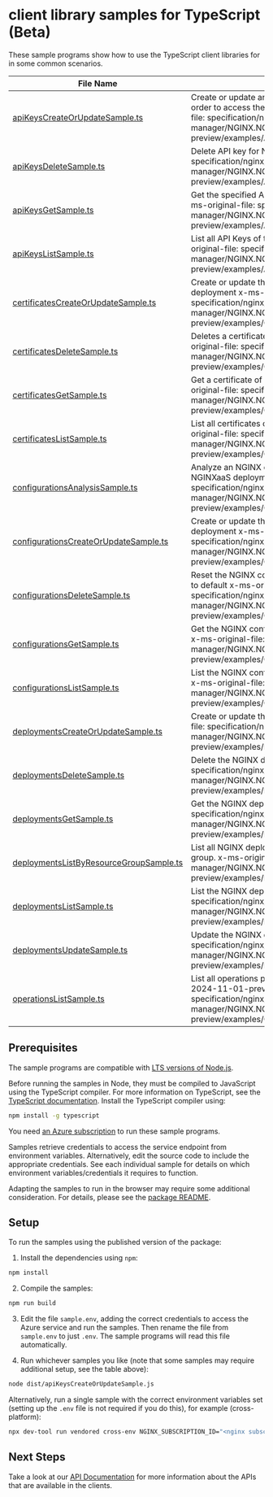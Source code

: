 # client library samples for TypeScript (Beta)

These sample programs show how to use the TypeScript client libraries for in some common scenarios.

| **File Name**                                                                   | **Description**                                                                                                                                                                                                                             |
| ------------------------------------------------------------------------------- | ------------------------------------------------------------------------------------------------------------------------------------------------------------------------------------------------------------------------------------------- |
| [apiKeysCreateOrUpdateSample.ts][apikeyscreateorupdatesample]                   | Create or update an API Key for the Nginx deployment in order to access the dataplane API endpoint x-ms-original-file: specification/nginx/resource-manager/NGINX.NGINXPLUS/preview/2024-11-01-preview/examples/ApiKeys_CreateOrUpdate.json |
| [apiKeysDeleteSample.ts][apikeysdeletesample]                                   | Delete API key for Nginx deployment x-ms-original-file: specification/nginx/resource-manager/NGINX.NGINXPLUS/preview/2024-11-01-preview/examples/ApiKeys_Delete.json                                                                        |
| [apiKeysGetSample.ts][apikeysgetsample]                                         | Get the specified API Key of the given Nginx deployment x-ms-original-file: specification/nginx/resource-manager/NGINX.NGINXPLUS/preview/2024-11-01-preview/examples/ApiKeys_Get.json                                                       |
| [apiKeysListSample.ts][apikeyslistsample]                                       | List all API Keys of the given Nginx deployment x-ms-original-file: specification/nginx/resource-manager/NGINX.NGINXPLUS/preview/2024-11-01-preview/examples/ApiKeys_List.json                                                              |
| [certificatesCreateOrUpdateSample.ts][certificatescreateorupdatesample]         | Create or update the NGINX certificates for given NGINX deployment x-ms-original-file: specification/nginx/resource-manager/NGINX.NGINXPLUS/preview/2024-11-01-preview/examples/Certificates_CreateOrUpdate.json                            |
| [certificatesDeleteSample.ts][certificatesdeletesample]                         | Deletes a certificate from the NGINX deployment x-ms-original-file: specification/nginx/resource-manager/NGINX.NGINXPLUS/preview/2024-11-01-preview/examples/Certificates_Delete.json                                                       |
| [certificatesGetSample.ts][certificatesgetsample]                               | Get a certificate of given NGINX deployment x-ms-original-file: specification/nginx/resource-manager/NGINX.NGINXPLUS/preview/2024-11-01-preview/examples/Certificates_Get.json                                                              |
| [certificatesListSample.ts][certificateslistsample]                             | List all certificates of given NGINX deployment x-ms-original-file: specification/nginx/resource-manager/NGINX.NGINXPLUS/preview/2024-11-01-preview/examples/Certificates_List.json                                                         |
| [configurationsAnalysisSample.ts][configurationsanalysissample]                 | Analyze an NGINX configuration without applying it to the NGINXaaS deployment x-ms-original-file: specification/nginx/resource-manager/NGINX.NGINXPLUS/preview/2024-11-01-preview/examples/Configurations_Analysis.json                     |
| [configurationsCreateOrUpdateSample.ts][configurationscreateorupdatesample]     | Create or update the NGINX configuration for given NGINX deployment x-ms-original-file: specification/nginx/resource-manager/NGINX.NGINXPLUS/preview/2024-11-01-preview/examples/Configurations_CreateOrUpdate.json                         |
| [configurationsDeleteSample.ts][configurationsdeletesample]                     | Reset the NGINX configuration of given NGINX deployment to default x-ms-original-file: specification/nginx/resource-manager/NGINX.NGINXPLUS/preview/2024-11-01-preview/examples/Configurations_Delete.json                                  |
| [configurationsGetSample.ts][configurationsgetsample]                           | Get the NGINX configuration of given NGINX deployment x-ms-original-file: specification/nginx/resource-manager/NGINX.NGINXPLUS/preview/2024-11-01-preview/examples/Configurations_Get.json                                                  |
| [configurationsListSample.ts][configurationslistsample]                         | List the NGINX configuration of given NGINX deployment. x-ms-original-file: specification/nginx/resource-manager/NGINX.NGINXPLUS/preview/2024-11-01-preview/examples/Configurations_List.json                                               |
| [deploymentsCreateOrUpdateSample.ts][deploymentscreateorupdatesample]           | Create or update the NGINX deployment x-ms-original-file: specification/nginx/resource-manager/NGINX.NGINXPLUS/preview/2024-11-01-preview/examples/Deployments_Create.json                                                                  |
| [deploymentsDeleteSample.ts][deploymentsdeletesample]                           | Delete the NGINX deployment resource x-ms-original-file: specification/nginx/resource-manager/NGINX.NGINXPLUS/preview/2024-11-01-preview/examples/Deployments_Delete.json                                                                   |
| [deploymentsGetSample.ts][deploymentsgetsample]                                 | Get the NGINX deployment x-ms-original-file: specification/nginx/resource-manager/NGINX.NGINXPLUS/preview/2024-11-01-preview/examples/Deployments_Get.json                                                                                  |
| [deploymentsListByResourceGroupSample.ts][deploymentslistbyresourcegroupsample] | List all NGINX deployments under the specified resource group. x-ms-original-file: specification/nginx/resource-manager/NGINX.NGINXPLUS/preview/2024-11-01-preview/examples/Deployments_ListByResourceGroup.json                            |
| [deploymentsListSample.ts][deploymentslistsample]                               | List the NGINX deployments resources x-ms-original-file: specification/nginx/resource-manager/NGINX.NGINXPLUS/preview/2024-11-01-preview/examples/Deployments_List.json                                                                     |
| [deploymentsUpdateSample.ts][deploymentsupdatesample]                           | Update the NGINX deployment x-ms-original-file: specification/nginx/resource-manager/NGINX.NGINXPLUS/preview/2024-11-01-preview/examples/Deployments_Update.json                                                                            |
| [operationsListSample.ts][operationslistsample]                                 | List all operations provided by Nginx.NginxPlus for the 2024-11-01-preview api version. x-ms-original-file: specification/nginx/resource-manager/NGINX.NGINXPLUS/preview/2024-11-01-preview/examples/Operations_List.json                   |

## Prerequisites

The sample programs are compatible with [LTS versions of Node.js](https://github.com/nodejs/release#release-schedule).

Before running the samples in Node, they must be compiled to JavaScript using the TypeScript compiler. For more information on TypeScript, see the [TypeScript documentation][typescript]. Install the TypeScript compiler using:

```bash
npm install -g typescript
```

You need [an Azure subscription][freesub] to run these sample programs.

Samples retrieve credentials to access the service endpoint from environment variables. Alternatively, edit the source code to include the appropriate credentials. See each individual sample for details on which environment variables/credentials it requires to function.

Adapting the samples to run in the browser may require some additional consideration. For details, please see the [package README][package].

## Setup

To run the samples using the published version of the package:

1. Install the dependencies using `npm`:

```bash
npm install
```

2. Compile the samples:

```bash
npm run build
```

3. Edit the file `sample.env`, adding the correct credentials to access the Azure service and run the samples. Then rename the file from `sample.env` to just `.env`. The sample programs will read this file automatically.

4. Run whichever samples you like (note that some samples may require additional setup, see the table above):

```bash
node dist/apiKeysCreateOrUpdateSample.js
```

Alternatively, run a single sample with the correct environment variables set (setting up the `.env` file is not required if you do this), for example (cross-platform):

```bash
npx dev-tool run vendored cross-env NGINX_SUBSCRIPTION_ID="<nginx subscription id>" NGINX_RESOURCE_GROUP="<nginx resource group>" node dist/apiKeysCreateOrUpdateSample.js
```

## Next Steps

Take a look at our [API Documentation][apiref] for more information about the APIs that are available in the clients.

[apikeyscreateorupdatesample]: https://github.com/Azure/azure-sdk-for-js/blob/main/sdk/nginx/arm-nginx/samples/v4-beta/typescript/src/apiKeysCreateOrUpdateSample.ts
[apikeysdeletesample]: https://github.com/Azure/azure-sdk-for-js/blob/main/sdk/nginx/arm-nginx/samples/v4-beta/typescript/src/apiKeysDeleteSample.ts
[apikeysgetsample]: https://github.com/Azure/azure-sdk-for-js/blob/main/sdk/nginx/arm-nginx/samples/v4-beta/typescript/src/apiKeysGetSample.ts
[apikeyslistsample]: https://github.com/Azure/azure-sdk-for-js/blob/main/sdk/nginx/arm-nginx/samples/v4-beta/typescript/src/apiKeysListSample.ts
[certificatescreateorupdatesample]: https://github.com/Azure/azure-sdk-for-js/blob/main/sdk/nginx/arm-nginx/samples/v4-beta/typescript/src/certificatesCreateOrUpdateSample.ts
[certificatesdeletesample]: https://github.com/Azure/azure-sdk-for-js/blob/main/sdk/nginx/arm-nginx/samples/v4-beta/typescript/src/certificatesDeleteSample.ts
[certificatesgetsample]: https://github.com/Azure/azure-sdk-for-js/blob/main/sdk/nginx/arm-nginx/samples/v4-beta/typescript/src/certificatesGetSample.ts
[certificateslistsample]: https://github.com/Azure/azure-sdk-for-js/blob/main/sdk/nginx/arm-nginx/samples/v4-beta/typescript/src/certificatesListSample.ts
[configurationsanalysissample]: https://github.com/Azure/azure-sdk-for-js/blob/main/sdk/nginx/arm-nginx/samples/v4-beta/typescript/src/configurationsAnalysisSample.ts
[configurationscreateorupdatesample]: https://github.com/Azure/azure-sdk-for-js/blob/main/sdk/nginx/arm-nginx/samples/v4-beta/typescript/src/configurationsCreateOrUpdateSample.ts
[configurationsdeletesample]: https://github.com/Azure/azure-sdk-for-js/blob/main/sdk/nginx/arm-nginx/samples/v4-beta/typescript/src/configurationsDeleteSample.ts
[configurationsgetsample]: https://github.com/Azure/azure-sdk-for-js/blob/main/sdk/nginx/arm-nginx/samples/v4-beta/typescript/src/configurationsGetSample.ts
[configurationslistsample]: https://github.com/Azure/azure-sdk-for-js/blob/main/sdk/nginx/arm-nginx/samples/v4-beta/typescript/src/configurationsListSample.ts
[deploymentscreateorupdatesample]: https://github.com/Azure/azure-sdk-for-js/blob/main/sdk/nginx/arm-nginx/samples/v4-beta/typescript/src/deploymentsCreateOrUpdateSample.ts
[deploymentsdeletesample]: https://github.com/Azure/azure-sdk-for-js/blob/main/sdk/nginx/arm-nginx/samples/v4-beta/typescript/src/deploymentsDeleteSample.ts
[deploymentsgetsample]: https://github.com/Azure/azure-sdk-for-js/blob/main/sdk/nginx/arm-nginx/samples/v4-beta/typescript/src/deploymentsGetSample.ts
[deploymentslistbyresourcegroupsample]: https://github.com/Azure/azure-sdk-for-js/blob/main/sdk/nginx/arm-nginx/samples/v4-beta/typescript/src/deploymentsListByResourceGroupSample.ts
[deploymentslistsample]: https://github.com/Azure/azure-sdk-for-js/blob/main/sdk/nginx/arm-nginx/samples/v4-beta/typescript/src/deploymentsListSample.ts
[deploymentsupdatesample]: https://github.com/Azure/azure-sdk-for-js/blob/main/sdk/nginx/arm-nginx/samples/v4-beta/typescript/src/deploymentsUpdateSample.ts
[operationslistsample]: https://github.com/Azure/azure-sdk-for-js/blob/main/sdk/nginx/arm-nginx/samples/v4-beta/typescript/src/operationsListSample.ts
[apiref]: https://learn.microsoft.com/javascript/api/@azure/arm-nginx?view=azure-node-preview
[freesub]: https://azure.microsoft.com/free/
[package]: https://github.com/Azure/azure-sdk-for-js/tree/main/sdk/nginx/arm-nginx/README.md
[typescript]: https://www.typescriptlang.org/docs/home.html
